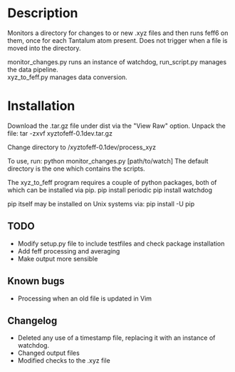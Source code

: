 Description
===========
Monitors a directory for changes to or new .xyz files and then runs feff6 on them, once for each Tantalum atom present.  Does not trigger when a file is moved into the directory.  

monitor\_changes.py runs an instance of watchdog, 
run\_script.py manages the data pipeline.  
xyz\_to\_feff.py manages data conversion.

Installation
===========
Download the .tar.gz file under dist via the "View Raw" option.
Unpack the file:
tar -zxvf xyztofeff-0.1dev.tar.gz

Change directory to 
/xyztofeff-0.1dev/process\_xyz

To use, run: python monitor\_changes.py [path/to/watch]
The default directory is the one which contains the scripts.  

The xyz\_to\_feff program requires a couple of python packages, both of which can be installed via pip. 
pip install periodic
pip install watchdog

pip itself may be installed on Unix systems via:
pip install -U pip


TODO
----
- Modify setup.py file to include testfiles and check package installation
- Add feff processing and averaging
- Make output more sensible

Known bugs
----
- Processing when an old file is updated in Vim

Changelog 
----
- Deleted any use of a timestamp file, replacing it with an instance of watchdog.  
- Changed output files
- Modified checks to the .xyz file
